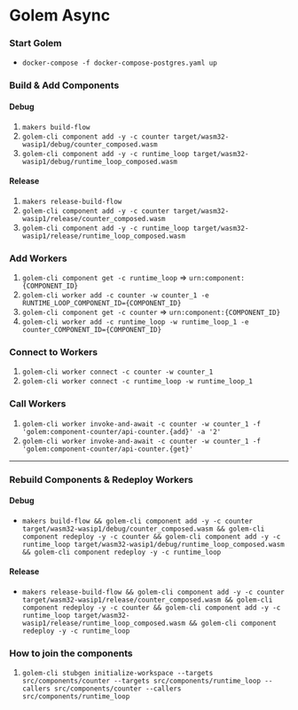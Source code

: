 # Golem Async

### Start Golem

- `docker-compose -f docker-compose-postgres.yaml up`

### Build & Add Components

#### Debug
1. `makers build-flow`
2. `golem-cli component add -y -c counter target/wasm32-wasip1/debug/counter_composed.wasm`
3. `golem-cli component add -y -c runtime_loop target/wasm32-wasip1/debug/runtime_loop_composed.wasm`

#### Release
1. `makers release-build-flow`
2. `golem-cli component add -y -c counter target/wasm32-wasip1/release/counter_composed.wasm`
3. `golem-cli component add -y -c runtime_loop target/wasm32-wasip1/release/runtime_loop_composed.wasm`

### Add Workers

1. `golem-cli component get -c runtime_loop` => `urn:component:{COMPONENT_ID}`
2. `golem-cli worker add -c counter -w counter_1 -e RUNTIME_LOOP_COMPONENT_ID={COMPONENT_ID}`
3. `golem-cli component get -c counter` => `urn:component:{COMPONENT_ID}`
4. `golem-cli worker add -c runtime_loop -w runtime_loop_1 -e counter_COMPONENT_ID={COMPONENT_ID}`

### Connect to Workers

1. `golem-cli worker connect -c counter -w counter_1`
2. `golem-cli worker connect -c runtime_loop -w runtime_loop_1`

### Call Workers

1. `golem-cli worker invoke-and-await -c counter -w counter_1 -f 'golem:component-counter/api-counter.{add}' -a '2'`
2. `golem-cli worker invoke-and-await -c counter -w counter_1 -f 'golem:component-counter/api-counter.{get}'`

---

### Rebuild Components & Redeploy Workers

#### Debug

- `makers build-flow && golem-cli component add -y -c counter target/wasm32-wasip1/debug/counter_composed.wasm && golem-cli component redeploy -y -c counter && golem-cli component add -y -c runtime_loop target/wasm32-wasip1/debug/runtime_loop_composed.wasm && golem-cli component redeploy -y -c runtime_loop`

#### Release

- `makers release-build-flow && golem-cli component add -y -c counter target/wasm32-wasip1/release/counter_composed.wasm && golem-cli component redeploy -y -c counter && golem-cli component add -y -c runtime_loop target/wasm32-wasip1/release/runtime_loop_composed.wasm && golem-cli component redeploy -y -c runtime_loop`

### How to join the components

1. `golem-cli stubgen initialize-workspace --targets src/components/counter --targets src/components/runtime_loop --callers src/components/counter --callers src/components/runtime_loop`
